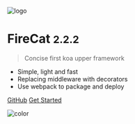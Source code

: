 <!-- _coverpage.md -->

![logo](https://cdn.jsdelivr.net/npm/fire-cat@2.0.2/logo-new.png ':size=200px')

# FireCat <small>2.2.2</small>

> Concise first koa upper framework

- Simple, light and fast
- Replacing middleware with decorators
- Use webpack to package and deploy

[GitHub](https://github.com/Jon-Millent/fire-cat)
[Get Started](#start)

![color](#f0f0f0)
